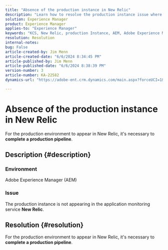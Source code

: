 ```yaml
---
title: "Absence of the production instance in New Relic"
description: "Learn how to resolve the production instance issue where it isn't appearing in the application monitoring service New Relic."
solution: Experience Manager
product: Experience Manager
applies-to: "Experience Manager"
keywords: "KCS, New Relic, production Instance, AEM, Adobe Experience Manager, Troubleshooting"
resolution: Resolution
internal-notes: 
bug: False
article-created-by: Jim Menn
article-created-date: "6/6/2024 8:34:45 PM"
article-published-by: Jim Menn
article-published-date: "6/6/2024 8:38:39 PM"
version-number: 3
article-number: KA-22582
dynamics-url: "https://adobe-ent.crm.dynamics.com/main.aspx?forceUCI=1&pagetype=entityrecord&etn=knowledgearticle&id=7f4ce632-4424-ef11-840a-000d3a338844"

---
```

# Absence of the production instance in New Relic


For the production environment to appear in New Relic, it's necessary to <b>complete a production pipeline</b>.

## Description {#description}


### <b>Environment</b>

Adobe Experience Manager (AEM)



### <b>Issue</b>

The production instance is not appearing in the application monitoring service <b>New Relic</b>.


## Resolution {#resolution}


For the production environment to appear in New Relic, it's necessary to <b>complete a production pipeline</b>.
